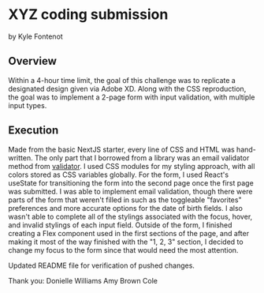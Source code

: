 # XYZ coding submission
by Kyle Fontenot

## Overview
Within a 4-hour time limit, the goal of this challenge was to replicate a designated design given via Adobe XD. Along with the CSS reproduction, the goal was to implement a 2-page form with input validation, with multiple input types.

## Execution
Made from the basic NextJS starter, every line of CSS and HTML was hand-written. The only part that I borrowed from a library was an email validator method from [validator](https://www.npmjs.com/package/validator). I used CSS modules for my styling approach, with all colors stored as CSS variables globally. For the form, I used React's useState for transitioning the form into the second page once the first page was submitted. I was able to implement email validation, though there were parts of the form that weren't filled in such as the toggleable "favorites" preferences and more accurate options for the date of birth fields. I also wasn't able to complete all of the stylings associated with the focus, hover, and invalid stylings of each input field. Outside of the form, I finished creating a Flex component used in the first sections of the page, and after making it most of the way finished with the "1, 2, 3" section, I decided to change my focus to the form since that would need the most attention. 

Updated README file for verification of pushed changes. 

Thank you:
Donielle Williams
Amy Brown Cole
